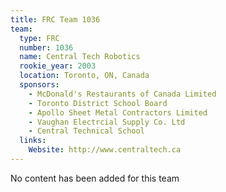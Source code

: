 ```yaml
---
title: FRC Team 1036
team:
  type: FRC
  number: 1036
  name: Central Tech Robotics
  rookie_year: 2003
  location: Toronto, ON, Canada
  sponsors:
    - McDonald's Restaurants of Canada Limited
    - Toronto District School Board
    - Apollo Sheet Metal Contractors Limited
    - Vaughan Electrcial Supply Co. Ltd
    - Central Technical School
  links:
    Website: http://www.centraltech.ca
---
```

No content has been added for this team